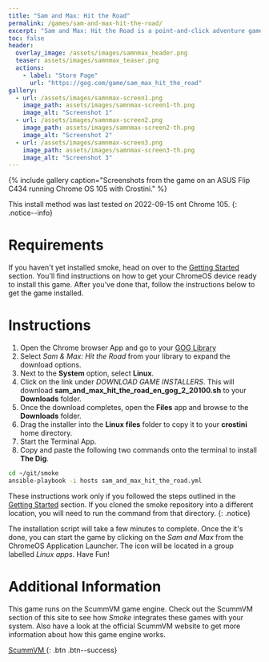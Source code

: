 ```yaml
---
title: "Sam and Max: Hit the Road"
permalink: /games/sam-and-max-hit-the-road/
excerpt: "Sam and Max: Hit the Road is a point-and-click adventure game developed and published by LucasArts."
toc: false
header:
  overlay_image: /assets/images/samnmax_header.png
  teaser: assets/images/samnmax_teaser.png
  actions:
    - label: "Store Page"
      url: "https://gog.com/game/sam_max_hit_the_road"
gallery:
  - url: /assets/images/samnmax-screen1.png
    image_path: assets/images/samnmax-screen1-th.png
    image_alt: "Screenshot 1"
  - url: /assets/images/samnmax-screen2.png
    image_path: assets/images/samnmax-screen2-th.png
    image_alt: "Screenshot 2"
  - url: /assets/images/samnmax-screen3.png
    image_path: assets/images/samnmax-screen3-th.png
    image_alt: "Screenshot 3"
---
```


{% include gallery caption="Screenshots from the game on an ASUS Flip C434 running Chrome OS 105 with Crostini." %}

This install method was last tested on 2022-09-15 ont Chrome 105.
{: .notice--info}

# Requirements
If you haven't yet installed smoke, head on over to the [Getting Started](/docs/getting-started/) section.  You'll find instructions on how to get your ChromeOS device ready to install this game.  After you've done that, follow the instructions below to get the game installed.

# Instructions

1. Open the Chrome browser App and go to your [GOG Library](https://www.gog.com/en/account)
1. Select *Sam & Max: Hit the Road* from your library to expand the download options.
1. Next to the **System** option, select **Linux**.
1. Click on the link under *DOWNLOAD GAME INSTALLERS*.  This will download **sam_and_max_hit_the_road_en_gog_2_20100.sh** to your **Downloads** folder.
1. Once the download completes, open the **Files** app and browse to the **Downloads** folder.
1. Drag the installer into the **Linux files** folder to copy it to your **crostini** home directory.
1. Start the Terminal App.
1. Copy and paste the following two commands onto the terminal to install **The Dig**.

~~~bash
cd ~/git/smoke
ansible-playbook -i hosts sam_and_max_hit_the_road.yml
~~~

These instructions work only if you followed the steps outlined in the [Getting Started](/_docs/01-getting-started.md) section.  If you cloned the smoke repository into a different location, you will need to run the command from that directory.
{: .notice}

The installation script will take a few minutes to complete.  Once the it's done, you can start the game by clicking on the *Sam and Max* from the ChromeOS Application Launcher.  The icon will be located in a group labelled *Linux apps*.  Have Fun!

# Additional Information
This game runs on the ScummVM game engine.  Check out the ScummVM section of this site to see how *Smoke* integrates these games with your system. Also have a look at the official ScummVM website to get more information about how this game engine works.

[ScummVM <i class="fas fa-external-link-alt"></i>](https://summvm.org){: .btn .btn--success}